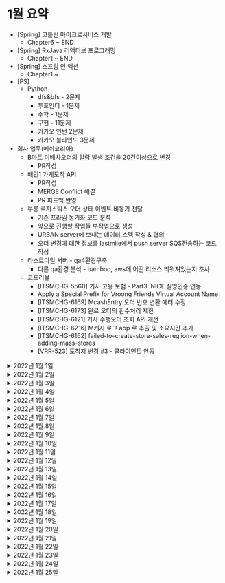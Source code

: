 # 1월 요약
- [Spring] 코틀린 마이크로서비스 개발 
  - Chapter6 ~ END
- [Spring] RxJava 리액티브 프로그래밍 
  - Chapter1 ~ END
- [Spring] 스프링 인 액션
  - Chapter1 ~ 
- [PS] 
  - Python
    - dfs&bfs - 2문제
    - 투포인터 - 1문제
    - 수학 - 1문제
    - 구현 - 11문제
    - 카카오 인턴 2문제
    - 카카오 블라인드 3문제 
- 회사 업무(메쉬코리아)
  - B마트 미배차오더의 알람 발생 조건을 20건이상으로 변경
    - PR작성
  - 배민1 가게도착 API 
    - PR작성
    - MERGE Conflict 해결
    - PR 피드백 반영
  - 부릉 로지스틱스 오더 상태 이벤트 비동기 전달
    - 기존 프라임 동기화 코드 분석
    - 앞으로 진행할 작업들 부작업으로 생성
    - URBAN server에 보내는 데이터 스펙 작성 & 협의
    - 오더 변경에 대한 정보를 lastmile에서 push server SQS전송하는 코드 작성
  - 라스트마일 서버 - qa4환경구축
    - 다른 qa환경 분석 - bamboo, aws에 어떤 리소스 띄워져있는지 조사
  - 코드리뷰
    - [ITSMCHG-5560] 기사 고용 보험 - Part3. NICE 실명인증 연동
    - Apply a Special Prefix for Vroong Friends Virtual Account Name
    - [ITSMCHG-6169] McashEntry 오더 번호 변환 에러 수정
    - [ITSMCHG-6173] 완료 오더의 환수처리 제한
    - [ITSMCHG-6121] 기사 수행오더 조회 API 개선
    - [ITSMCHG-6216] M캐시 로그 aop 로 추출 및 소요시간 추가
    - [ITSMCHG-6162] failed-to-create-store-sales-regjion-when-adding-mass-stores
    - [VRR-523] 도착지 변경 #3 - 클라이언트 연동

<details> <summary>2022년 1월 1일</summary>

## 회사 업무

## 개인 공부
- [PS] python
  - 두포인터 알고리즘 1문제
- [Spring] 코틀린 마이크로서비스 개발 
  - 6.리액티브 스프링 데이터 (0% -> 100%) 
  - 7.도커 만들기 (0% -> 100%) 
  - 8.마이크로서비스 확장 (0% -> 100%) 
  - 9.스프링 마이크로서비스 테스트 (0% -> 100%) 

</details>

<details> <summary>2022년 1월 2일</summary>

## 회사 업무

## 개인 공부
- [PS] python
  - 수학 알고리즘 1문제
- [Spring] 코틀린 마이크로서비스 개발 
  - 10.마이크로서비스 모니터링 (0% -> 100%)
  - 11.마이크로서비스 배포 (0% -> 100%)
  - 12.모범사례 (0% -> 100%)
- [Spring] RxJava 리액티브 프로그래밍 
  - 1.RxJava의 기본 (0% -> 50%)

</details>

<details> <summary>2022년 1월 3일</summary>

## 회사 업무
- B마트 미배차오더의 알람 발생 조건을 20건이상으로 변경
  - PR작성
- 배민1 가게도착 API 
  - PR작성 
- 코드리뷰
  - [ITSMCHG-5560] 기사 고용 보험 - Part3. NICE 실명인증 연동

## 개인 공부
- [PS] python
  - 구현 알고리즘 1문제
- [Spring] RxJava 리액티브 프로그래밍 
  - 1.RxJava의 기본 (50% -> 70%)

</details>

<details> <summary>2022년 1월 4일</summary>

## 회사 업무
- 배민1 가게도착 API 
  - MERGE Conflict 해결
- 부릉 로지스틱스 오더 상태 이벤트 비동기 전달
  - 기존 프라임 동기화 코드 분석
  - 앞으로 진행할 작업들 부작업으로 생성
- 코드리뷰
  - [ITSMCHG-6108] Apply a Special Prefix for Vroong Friends Virtual Account Name
  - Hotfix - removeAgent, updateAgent(unemployed)시 고용보험 있는지 확인 유효성

## 개인 공부
- [PS] python
  - 구현 알고리즘 1문제
- [Spring] RxJava 리액티브 프로그래밍 
  - 1.RxJava의 기본 (70% -> 100%)

</details>

<details> <summary>2022년 1월 5일</summary>

## 회사 업무
- 부릉 로지스틱스 오더 상태 이벤트 비동기 전달
  - URBAN server에 보내는 데이터 스펙 작성
- 코드리뷰
  - [ITSMCHG-6169] McashEntry 오더 번호 변환 에러 수정

## 개인 공부
- [PS] python
  - 구현 알고리즘 1문제
- [Spring] RxJava 리액티브 프로그래밍 
  - 2.RxJava를 사용하는 데 필요한 배경 지식 (0% -> 100%)

</details>

<details> <summary>2022년 1월 6일</summary>

## 회사 업무
- 부릉 로지스틱스 오더 상태 이벤트 비동기 전달
  - URBAN server에 보내는 데이터 스펙 협의
- 배민1 가게도착 API
  - PR 피드백 반영
- 코드리뷰
  - [ITSMCHG-6173] 완료 오더의 환수처리 제한
  - [ITSMCHG-6121] 기사 수행오더 조회 API 개선

## 개인 공부
- [PS] python
  - 카카오 인턴 1문제
- [Spring] RxJava 리액티브 프로그래밍 
  - 3.RxJava의 메커니즘 (0% -> 100%)

</details>

<details> <summary>2022년 1월 7일</summary>

## 회사 업무
- 부릉 로지스틱스 오더 상태 이벤트 비동기 전달
  - 오더 변경에 대한 정보를 lastmile에서 push server SQS전송하는 코드 작성
- 배민1 가게도착 API
  - PR 피드백 반영

## 개인 공부
- [PS] python
  - 카카오 인턴 1문제
- [Spring] RxJava 리액티브 프로그래밍 
  - 4.Flowable 과 Oservable의 연산자 (0% -> 40%)

</details>

<details> <summary>2022년 1월 8일</summary>

## 회사 업무

## 개인 공부
- [PS] python
  - 정렬 1문제 
- [Spring] RxJava 리액티브 프로그래밍 
  - 4.Flowable 과 Oservable의 연산자 (40% -> 100%)
  - 5.Processor와 Subject (0% -> 100%)
  - 6.RxJava의 디버깅과 테스트 (0% -> 100%)

</details>

<details> <summary>2022년 1월 9일</summary>

## 회사 업무

## 개인 공부
- [PS] python
  - 구현 1문제 
- [Spring] 스프링 인 액션
  - 1.스프링 시작하기 (0% -> 100%)
  - 2.웹 애플리케이션 개발하기 (0% -> 20%) 

</details>


<details> <summary>2022년 1월 10일</summary>

## 회사 업무
- 부릉 로지스틱스 오더 상태 이벤트 비동기 전달
  - 카프카연동 검토
- 위클리 미팅

## 개인 공부
- [PS] python
  - 구현 1문제 
- [Spring] 스프링 인 액션
  - 2.웹 애플리케이션 개발하기 (20% -> 100%)
  - 3.데이터로 작업하기 (0% -> 100%)

</details>

<details> <summary>2022년 1월 11일</summary>

## 회사 업무
- 부릉 로지스틱스 오더 상태 이벤트 비동기 전달
  - 카프카 연동 검토
  - 카프카 기존 코드 분석
- 코드 리뷰
  - [ITSMCHG-6216] M캐시 로그 aop 로 추출 및 소요시간 추가
  - [ITSMCHG-6162] failed-to-create-store-sales-regjion-when-adding-mass-stores

## 개인 공부
- [PS] python
  - 구현 1문제 

</details>

<details> <summary>2022년 1월 12일</summary>

## 회사 업무
- 부릉 로지스틱스 오더 상태 이벤트 비동기 전달
  - 카프카 오더이벤트 토픽 추가방안 검토 
  - 카프카 produce 기존 코드 분석

## 개인 공부
- [PS] python
  - 구현 1문제 
- [Spring] 스프링 인 액션
  - 4.스프링 시큐리티 (0% -> 100%)

</details>

<details> <summary>2022년 1월 13일</summary>

## 회사 업무
- 부릉 로지스틱스 오더 상태 이벤트 비동기 전달
  - 카프카 produce 기존 코드 분석
  - 카프카 produce 코드 작성

## 개인 공부
- [PS] python
  - 구현 1문제 
- [Spring] 스프링 인 액션
  - 5.구성 속성 사용하기 (0% -> 100%)

</details>

<details> <summary>2022년 1월 14일</summary>

## 회사 업무
- 부릉 로지스틱스 오더 상태 이벤트 비동기 전달
  - 카프카 produce 코드 작성

## 개인 공부
- [PS] python
  - 구현 1문제 

</details>

<details> <summary>2022년 1월 15일</summary>

## 회사 업무

## 개인 공부
- [PS] python
  - 카카오 블라인드 1문제
- [Spring] 스프링 인 액션
  - 6.REST 서비스 생성하기 (0% -> 100%)
  - 7.REST 서비스 사용하기 (0% -> 100%)

</details>

<details> <summary>2022년 1월 16일</summary>

## 회사 업무

## 개인 공부
- [PS] python
  - 카카오 블라인드 2문제
- [Spring] 스프링 인 액션
  - 8.비동기 메시지 전송하기 (0% -> 100%)
  - 9.스프링 통합하기 (0% -> 100%)

</details>

<details> <summary>2022년 1월 17일</summary>

## 회사 업무
- 부릉 로지스틱스 오더 상태 이벤트 비동기 전달
  - 카프카 produce 코드 작성 
  - 이벤트 및 데이터 스펙 재논의 
- 위클리 미팅
- 1:1 미팅 참여
- 고용보험 일차감 PR 설명 미팅 참여
- 코드리뷰
  - [ITSMCHG-6121] 기사 수행오더 조회 API 개선

## 개인 공부
- [PS] python
  - dfs&bfs 문제 2문제 
- [Spring] 스프링 인 액션
  - 10.리액터 개요 (0% -> 100%)

</details>

<details> <summary>2022년 1월 18일</summary>

## 회사 업무
- 라스트마일 풀필먼트 이벤트 스펙 논의
- 부릉 로지스틱스 오더 상태 이벤트 비동기 전달
  - 이벤트 타입 별 스펙 조사 및 작성
  - 카프카 헤더에 다른값들 넣을 수 있을지 검토

## 개인 공부
- [PS] python
  - dfs&bfs 문제 1문제 
- [개인플젝] CherryPick
  - 도메인 용어 정리 및 필드 정리
- [Spring] 스프링 인 액션
  - 11.리액티브 API 개발하기 (0% -> 20%)

</details>

<details> <summary>2022년 1월 19일</summary>

## 회사 업무

## 개인 공부
- [PS] python
  - 구현 문제 1문제 
- [Spring] 스프링 인 액션
  - 11.리액티브 API 개발하기 (20% -> 100%)
  - 12.리액티브 데이터 퍼시스턴스 (0% -> 100%)
  - 13.서비스 탐구하기 (0% -> 50%)

</details>

<details> <summary>2022년 1월 20일</summary>

## 회사 업무
- 부릉 로지스틱스 오더 상태 이벤트 비동기 전달
  - 이벤트 별 스펙 작성
  - 이벤트 별 카프카 전송 코드 작성
- 코드 리뷰
  - [VRR-523] 도착지 변경 #3 - 클라이언트 연동

## 개인 공부
- [PS] python
  - 구현 문제 1문제 
- [개인플젝] order-and-gift-project
  - 프로젝트의 목적 및 기술스택 추가
  - 주문 프로젝트 요구사항 추가


</details>

<details> <summary>2022년 1월 21일</summary>

## 회사 업무
- 부릉 로지스틱스 오더 상태 이벤트 비동기 전달
  - 이벤트 별 카프카 전송 코드 작성
- 라스트마일 기술 정책 회의
- 코드리뷰
  - [VRR-523] 도착지 변경 #3 - 클라이언트 연동
  - mcashTransfer 카운트 inclusive 수정 및 크론 로그 추가

## 개인 공부
- [PS] python
  - 구현 문제 1문제 
- [개인플젝] order-and-gift-project
  - 주문 프로젝트 세팅 
  - Partner 도메인 정의
  - Webflux, Reactive Mongodb 세팅
  - presentation ~ infrastructure layer 까지 Partner 전체적인 작업 
   
</details>

<details> <summary>2022년 1월 22일</summary>

## 회사 업무

## 개인 공부
- [PS] python
  - 구현 문제 1문제 
- [개인플젝] order-and-gift-project
  - Partner 생성 API 버그 수정
  - WebFlux에서 validation 처리 안되는 현상 수정
  - 생겼던 오류와 해결방법 3개 정리
   
</details>

<details> <summary>2022년 1월 23일</summary>

## 회사 업무

## 개인 공부
- [PS] python
  - 구현 문제 1문제 
- [개인플젝] order-and-gift-project
  - Partner 생성 API - mapstruct 도입 및 리팩토링
  - Order 생성 API - (0% -> 50%)
   
</details>

<details> <summary>2022년 1월 24일</summary>

## 회사 업무
- 라스트마일 서버 - qa4환경구축
  - 다른 qa환경 분석
- 코드리뷰
  - Hotfix 고용보험 일차감 DB 커넥션 문제
  - [ITSMCHG-6358] 관제 성능 개선 전체 적용

## 개인 공부
- [PS] python
  - 구현 문제 1문제 
- [개인플젝] order-and-gift-project
  - Item 생성 API - (0% -> 50%)
  - Partner 조회 기능 추가
   
</details>

<details> <summary>2022년 1월 25일</summary>

## 회사 업무
- 라스트마일 서버 - qa4환경구축
  - 다른 qa환경 분석 - bamboo
  - 다른 qa환경 분석 - aws에 어떤 리소스 띄워져있는지 조사

## 개인 공부
- [개인플젝] order-and-gift-project
  - Item 생성 API - 버그 발견해서 수정중 
  - 발견한 오류 및 해결방법 1개 추가
   
</details>